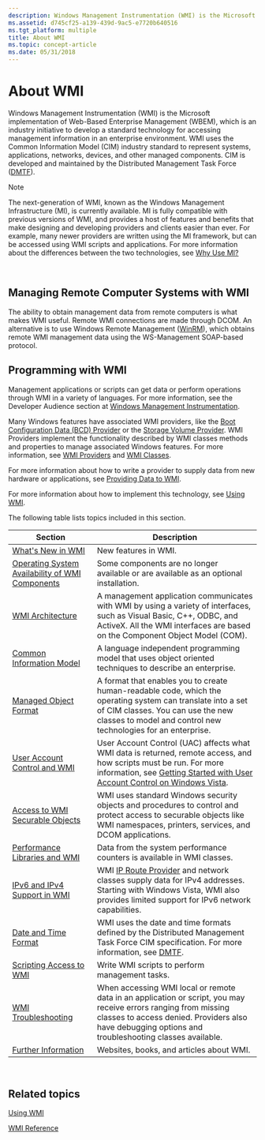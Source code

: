 ```yaml
---
description: Windows Management Instrumentation (WMI) is the Microsoft implementation of Web-Based Enterprise Management (WBEM), which is an industry initiative to develop a standard technology for accessing management information in an enterprise environment.
ms.assetid: d745cf25-a139-439d-9ac5-e7720b640516
ms.tgt_platform: multiple
title: About WMI
ms.topic: concept-article
ms.date: 05/31/2018
---
```


# About WMI

Windows Management Instrumentation (WMI) is the Microsoft implementation of Web-Based Enterprise Management (WBEM), which is an industry initiative to develop a standard technology for accessing management information in an enterprise environment. WMI uses the Common Information Model (CIM) industry standard to represent systems, applications, networks, devices, and other managed components. CIM is developed and maintained by the Distributed Management Task Force ([DMTF](https://www.dmtf.org/standards/ws-man)).

> [!Note]  
> The next-generation of WMI, known as the Windows Management Infrastructure (MI), is currently available. MI is fully compatible with previous versions of WMI, and provides a host of features and benefits that make designing and developing providers and clients easier than ever. For example, many newer providers are written using the MI framework, but can be accessed using WMI scripts and applications. For more information about the differences between the two technologies, see [Why Use MI?](/previous-versions/windows/desktop/wmi_v2/why-use-mi-)

 

## Managing Remote Computer Systems with WMI

The ability to obtain management data from remote computers is what makes WMI useful. Remote WMI connections are made through DCOM. An alternative is to use Windows Remote Management ([WinRM](/windows/desktop/WinRM/portal)), which obtains remote WMI management data using the WS-Management SOAP-based protocol.

## Programming with WMI

Management applications or scripts can get data or perform operations through WMI in a variety of languages. For more information, see the Developer Audience section at [Windows Management Instrumentation](wmi-start-page.md).

Many Windows features have associated WMI providers, like the [Boot Configuration Data (BCD) Provider](/previous-versions/windows/desktop/bcd/boot-configuration-data-portal) or the [Storage Volume Provider](/previous-versions/windows/desktop/vdswmi/storage-volume-provider). WMI Providers implement the functionality described by WMI classes methods and properties to manage associated Windows features. For more information, see [WMI Providers](wmi-providers.md) and [WMI Classes](wmi-classes.md).

For more information about how to write a provider to supply data from new hardware or applications, see [Providing Data to WMI](providing-data-to-wmi.md).

For more information about how to implement this technology, see [Using WMI](using-wmi.md).

The following table lists topics included in this section.



| Section                                                                                                | Description                                                                                                                                                                                                                                       |
|--------------------------------------------------------------------------------------------------------|---------------------------------------------------------------------------------------------------------------------------------------------------------------------------------------------------------------------------------------------------|
| [What's New in WMI](what-s-new-in-wmi.md)                                                             | New features in WMI.                                                                                                                                                                                                                              |
| [Operating System Availability of WMI Components](operating-system-availability-of-wmi-components.md) | Some components are no longer available or are available as an optional installation.                                                                                                                                                             |
| [WMI Architecture](wmi-architecture.md)                                                               | A management application communicates with WMI by using a variety of interfaces, such as Visual Basic, C++, ODBC, and ActiveX. All the WMI interfaces are based on the Component Object Model (COM).                                              |
| [Common Information Model](common-information-model.md)                                               | A language independent programming model that uses object oriented techniques to describe an enterprise.                                                                                                                                          |
| [Managed Object Format](managed-object-format--mof-.md)                                               | A format that enables you to create human-readable code, which the operating system can translate into a set of CIM classes. You can use the new classes to model and control new technologies for an enterprise.                                 |
| [User Account Control and WMI](user-account-control-and-wmi.md)                                       | User Account Control (UAC) affects what WMI data is returned, remote access, and how scripts must be run. For more information, see [Getting Started with User Account Control on Windows Vista](https://support.microsoft.com/help/922708/how-to-use-user-account-control-uac-in-windows-vista). |
| [Access to WMI Securable Objects](access-to-wmi-securable-objects.md)                                 | WMI uses standard Windows security objects and procedures to control and protect access to securable objects like WMI namespaces, printers, services, and DCOM applications.                                                                      |
| [Performance Libraries and WMI](performance-libraries-and-wmi.md)                                     | Data from the system performance counters is available in WMI classes.                                                                                                                                                                            |
| [IPv6 and IPv4 Support in WMI](ipv6-and-ipv4-support-in-wmi.md)                                       | WMI [IP Route Provider](/previous-versions/windows/desktop/wmiiprouteprov/ip-route-provider) and network classes supply data for IPv4 addresses. Starting with Windows Vista, WMI also provides limited support for IPv6 network capabilities.                                       |
| [Date and Time Format](date-and-time-format.md)                                                       | WMI uses the date and time formats defined by the Distributed Management Task Force CIM specification. For more information, see [DMTF](https://www.dmtf.org/).                                                          |
| [Scripting Access to WMI](scripting-access-to-wmi.md)                                                 | Write WMI scripts to perform management tasks.                                                                                                                                                                                                    |
| [WMI Troubleshooting](wmi-troubleshooting.md)                                                         | When accessing WMI local or remote data in an application or script, you may receive errors ranging from missing classes to access denied. Providers also have debugging options and troubleshooting classes available.                           |
| [Further Information](further-information.md)                                                         | Websites, books, and articles about WMI.                                                                                                                                                                                                          |



 

## Related topics

<dl> <dt>

[Using WMI](using-wmi.md)
</dt> <dt>

[WMI Reference](wmi-reference.md)
</dt> </dl>

 

 
